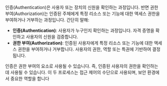 인증(Authentication)은 사용자 또는 장치의 신원을 확인하는 과정입니다. 반면 권한 부여(Authorization)는 인증된 주체에게 특정 리소스 또는 기능에 대한 액세스 권한을 부여하거나 거부하는 과정입니다. 
간단히 말해:
- **인증(Authentication)**: 사용자가 누구인지 확인하는 과정입니다. 자격 증명을 확인하고 사용자의 신원을 검증합니다.
- **권한 부여(Authorization)**: 인증된 사용자에게 특정 리소스 또는 기능에 대한 액세스 권한을 부여하거나 거부합니다. 사용자의 권한, 역할 또는 특권에 기반하여 결정됩니다.

인증은 권한 부여의 요소로 사용될 수 있습니다. 즉, 인증된 사용자의 권한을 확인하는 데 사용될 수 있습니다. 이 두 프로세스는 접근 제어의 수단으로 사용되며, 보안 환경에서 중요한 역할을 합니다